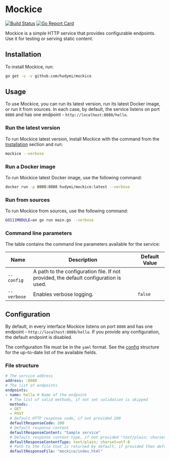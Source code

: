 # Mockice

[![Build Status](https://github.com/hudymi/mockice/workflows/build/badge.svg)](https://github.com/michal-hudy/mockice/actions)
[![Go Report Card](https://goreportcard.com/badge/github.com/hudymi/mockice/actions)](https://goreportcard.com/report/github.com/hudymi/mockice/actions)

Mockice is a simple HTTP service that provides configurable endpoints. Use it for testing or serving static content.

## Installation

To install Mockice, run:

```bash
go get -u -v github.com/hudymi/mockice
```

## Usage

To use Mockice, you can run its latest version, run its latest Docker image, or run it from sources. In each case, by default, the service listens on port `8080` and has one endpoint - `http://localhost:8080/hello`.

### Run the latest version

To run Mockice latest version, install Mockice with the command from the [Installation](#Installation) section and run:

```bash
mockice --verbose
```

### Run a Docker image

To run Mockice latest Docker image, use the following command:

```bash
docker run -p 8080:8080 hudymi/mockice:latest --verbose
```

### Run from sources

To run Mockice from sources, use the following command:

```bash
GO111MODULE=on go run main.go --verbose
```

### Command line parameters

The table contains the command line parameters available for the service:

| Name | Description | Default Value |
| ---- | ----------- | ------------- |
| `--config` | A path to the configuration file. If not provided, the default configuration is used. | |
| `--verbose` | Enables verbose logging. | `false` |

## Configuration

By default, in every interface Mockice listens on port `8080` and has one endpoint - `http://localhost:8080/hello`. If you provide any configuration, the default endpoint is disabled.

The configuration file must be in the `yaml` format. See the [config](main.go) structure for the up-to-date list of the available fields.

### File structure

```yaml
# The service address
address: :8080
# The list of endpoints
endpoints:
- name: hello # Name of the endpoint
  # The list of valid methods, if not set validation is skipped
  methods:
  - GET
  - POST
  # Default HTTP response code, if not provided 200
  defaultResponseCode: 200
  # Default response content
  defaultResponseContent: "Sample service"  
  # Default response content-type, if not provided "text/plain; charset=utf-8"
  defaultResponseContentType: text/plain; charset=utf-8
  # Path to the file that is returned by default, if provided then defaultResponseContent is ignored
  defaultResponseFile: "mockice/index.html"

```
